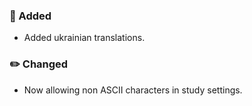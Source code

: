 ### 🚀 Added
- Added ukrainian translations.

### ✏️ Changed
- Now allowing non ASCII characters in study settings.